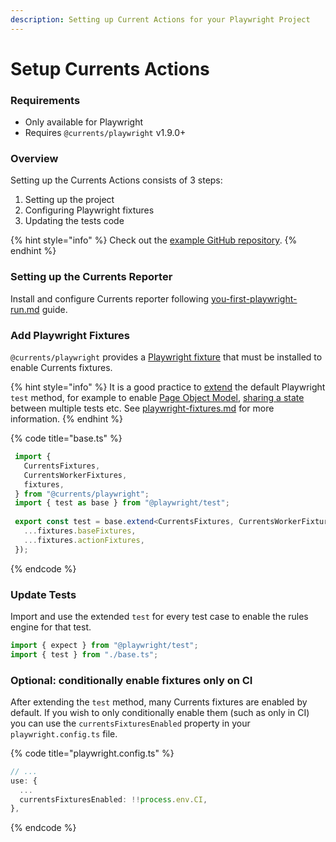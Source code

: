 ```yaml
---
description: Setting up Current Actions for your Playwright Project
---
```


# Setup Currents Actions

### Requirements

* Only available for Playwright
* Requires `@currents/playwright` v1.9.0+&#x20;

### Overview

Setting up the Currents Actions consists of 3 steps:

1. Setting up the project
2. Configuring Playwright fixtures
3. Updating the tests code

{% hint style="info" %}
Check out the [example GitHub repository](https://github.com/currents-dev/currents-playwright-rules-example).
{% endhint %}

### Setting up the Currents Reporter

Install and configure Currents reporter following [you-first-playwright-run.md](../../getting-started/playwright/you-first-playwright-run.md "mention") guide.&#x20;

### Add Playwright Fixtures

`@currents/playwright` provides a [Playwright fixture](https://playwright.dev/docs/test-fixtures) that must be installed to enable Currents fixtures.

{% hint style="info" %}
It is a good practice to [extend](https://playwright.dev/docs/api/class-test#test-extend) the default Playwright `test` method, for example to enable [Page Object Model](https://playwright.dev/docs/pom), [sharing a state](https://playwright.dev/docs/test-fixtures#worker-scoped-fixtures) between multiple tests etc. See [playwright-fixtures.md](../../resources/reporters/currents-playwright/playwright-fixtures.md "mention") for more information.
{% endhint %}

{% code title="base.ts" %}
```typescript
 import {
   CurrentsFixtures,
   CurrentsWorkerFixtures,
   fixtures,
 } from "@currents/playwright";
 import { test as base } from "@playwright/test";
 
 export const test = base.extend<CurrentsFixtures, CurrentsWorkerFixtures>({
   ...fixtures.baseFixtures,
   ...fixtures.actionFixtures,
 });
```
{% endcode %}

### Update Tests

Import and use the extended `test` for every test case to enable the rules engine for that test.

```typescript
import { expect } from "@playwright/test";
import { test } from "./base.ts";
```

### Optional: conditionally enable fixtures only on CI

After extending the  `test` method, many Currents fixtures are enabled by default. If you wish to only conditionally enable them (such as only in CI) you can use the `currentsFixturesEnabled` property in your `playwright.config.ts` file.

{% code title="playwright.config.ts" %}
```typescript
// ...
use: {
  ...
  currentsFixturesEnabled: !!process.env.CI,
},
```
{% endcode %}
